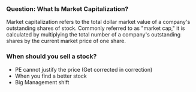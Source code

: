 ### Question: What Is Market Capitalization?

Market capitalization refers to the total dollar market value of a company's outstanding shares of stock. Commonly referred to as "market cap," it is calculated by multiplying the total number of a company's outstanding shares by the current market price of one share.

### When should you sell a stock?

- PE cannot justify the price (Get corrected in correction)
- When you find a better stock
- Big Management shift 

